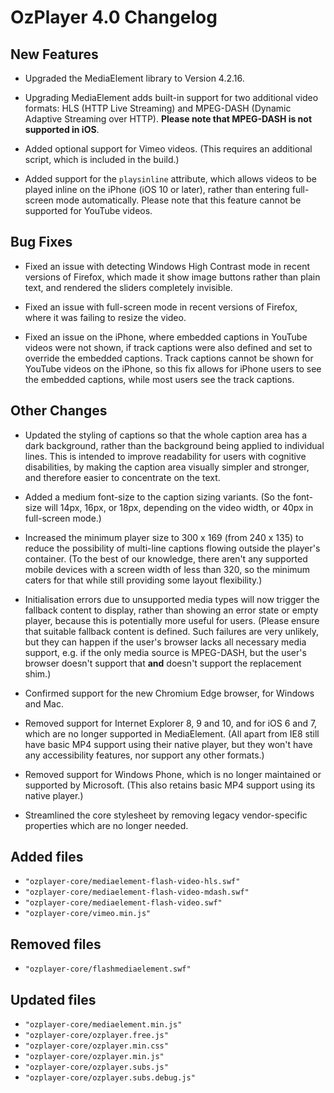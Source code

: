 # OzPlayer 4.0 Changelog

## New Features

* Upgraded the MediaElement library to Version 4.2.16.

* Upgrading MediaElement adds built-in support for two additional video formats: HLS (HTTP Live Streaming) and MPEG-DASH (Dynamic Adaptive Streaming over HTTP). **Please note that MPEG-DASH is not supported in iOS**.

* Added optional support for Vimeo videos. (This requires an additional script, which is included in the build.)

* Added support for the `playsinline` attribute, which allows videos to be played inline on the iPhone (iOS 10 or later), rather than entering full-screen mode automatically. Please note that this feature cannot be supported for YouTube videos.

## Bug Fixes

* Fixed an issue with detecting Windows High Contrast mode in recent versions of Firefox, which made it show image buttons rather than plain text, and rendered the sliders completely invisible.

* Fixed an issue with full-screen mode in recent versions of Firefox, where it was failing to resize the video.

* Fixed an issue on the iPhone, where embedded captions in YouTube videos were not shown, if track captions were also defined and set to override the embedded captions. Track captions cannot be shown for YouTube videos on the iPhone, so this fix allows for iPhone users to see the embedded captions, while most users see the track captions.

## Other Changes

* Updated the styling of captions so that the whole caption area has a dark background, rather than the background being applied to individual lines. This is intended to improve readability for users with cognitive disabilities, by making the caption area visually simpler and stronger, and therefore easier to concentrate on the text.

* Added a medium font-size to the caption sizing variants. (So the font-size will 14px, 16px, or 18px, depending on the video width, or 40px in full-screen mode.)

* Increased the minimum player size to 300 x 169 (from 240 x 135) to reduce the possibility of multi-line captions flowing outside the player's container. (To the best of our knowledge, there aren't any supported mobile devices with a screen width of less than 320, so the minimum caters for that while still providing some layout flexibility.)

* Initialisation errors due to unsupported media types will now trigger the fallback content to display, rather than showing an error state or empty player, because this is potentially more useful for users. (Please ensure that suitable fallback content is defined. Such failures are very unlikely, but they can happen if the user's browser lacks all necessary media support, e.g. if the only media source is MPEG-DASH, but the user's browser doesn't support that **and** doesn't support the replacement shim.)

* Confirmed support for the new Chromium Edge browser, for Windows and Mac.

* Removed support for Internet Explorer 8, 9 and 10, and for iOS 6 and 7, which are no longer supported in MediaElement. (All apart from IE8 still have basic MP4 support using their native player, but they won't have any accessibility features, nor support any other formats.)

* Removed support for Windows Phone, which is no longer maintained or supported by Microsoft. (This also retains basic MP4 support using its native player.)

* Streamlined the core stylesheet by removing legacy vendor-specific properties which are no longer needed.

## Added files

* `"ozplayer-core/mediaelement-flash-video-hls.swf"`
* `"ozplayer-core/mediaelement-flash-video-mdash.swf"`
* `"ozplayer-core/mediaelement-flash-video.swf"`
* `"ozplayer-core/vimeo.min.js"`

## Removed files

* `"ozplayer-core/flashmediaelement.swf"`

## Updated files

* `"ozplayer-core/mediaelement.min.js"`
* `"ozplayer-core/ozplayer.free.js"`
* `"ozplayer-core/ozplayer.min.css"`
* `"ozplayer-core/ozplayer.min.js"`
* `"ozplayer-core/ozplayer.subs.js"`
* `"ozplayer-core/ozplayer.subs.debug.js"`
